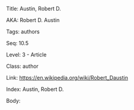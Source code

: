 Title: Austin, Robert D. 

AKA: Robert D. Austin 

Tags: authors 

Seq: 10.5 

Level: 3 - Article

Class: author 

Link: https://en.wikipedia.org/wiki/Robert_Daustin  

Index: Austin, Robert D. 

Body:  

